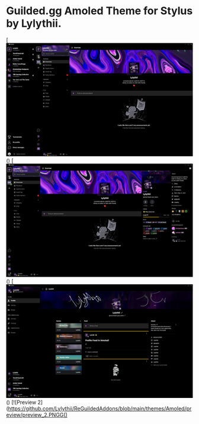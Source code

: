 # Guilded.gg Amoled Theme for Stylus by Lylythii.

[![Preview 0](https://github.com/Lylythii/ReGuildedAddons/blob/main/themes/Amoled/preview/preview_0.PNG)()
[![Preview 1](https://github.com/Lylythii/ReGuildedAddons/blob/main/themes/Amoled/preview/preview_1.PNG)()
[![Preview 2](https://github.com/Lylythii/ReGuildedAddons/blob/main/themes/Amoled/preview/preview_2.PNG)()
[![Preview 2](https://github.com/Lylythii/ReGuildedAddons/blob/main/themes/Amoled/preview/preview_2.PNGG()
